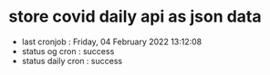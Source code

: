 # store covid daily api as json data

- last cronjob : Friday, 04 February 2022 13:12:08
- status og cron : success
- status daily cron : success
      
      
